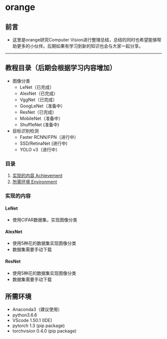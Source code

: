 # orange
## 前言
* 这里是orange研究Computer Vision进行整理总结，总结的同时也希望能够帮助更多的小伙伴。后期如果有学习到新的知识也会与大家一起分享。

------
## 教程目录（后期会根据学习内容增加）
* 图像分类
    * LeNet（已完成）
    * AlexNet（已完成）
    * VggNet（已完成）
    * GoogLeNet（准备中）
    * ResNet（已完成）
    * MobileNet（准备中）
    * ShuffleNet (准备中)
* 目标识别检测
    * Faster RCNN/FPN（进行中）
    * SSD/RetinaNet (进行中)
    * YOLO v3（进行中）


### 目录
1. [实现的内容 Achievement](#实现的内容)
2. [所需环境 Environment](#所需环境)

### 实现的内容
#### LeNet
- 使用CIFAR数据集，实现图像分类

#### AlexNet
- 使用5种花的数据集实现图像分类
- 数据集需要手动下载

#### ResNet
- 使用5种花的数据集实现图像分类
- 数据集需要手动下载

## 所需环境
* Anaconda3（建议使用）
* python3.6.6
* VScode 1.50.1 (IDE)
* pytorch 1.3 (pip package)
* torchvision 0.4.0 (pip package)
